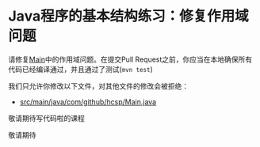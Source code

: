 # Java程序的基本结构练习：修复作用域问题

请修复[Main](https://github.com/hcsp/fix-simple-scope-issue/blob/master/src/main/java/com/github/hcsp/Main.java)中的作用域问题。在提交Pull Request之前，你应当在本地确保所有代码已经编译通过，并且通过了测试(`mvn test`)

我们只允许你修改以下文件，对其他文件的修改会被拒绝：
- [src/main/java/com/github/hcsp/Main.java](https://github.com/hcsp/fix-simple-scope-issue/blob/master/src/main/java/com/github/hcsp/Main.java)


敬请期待写代码啦的课程

敬请期待
